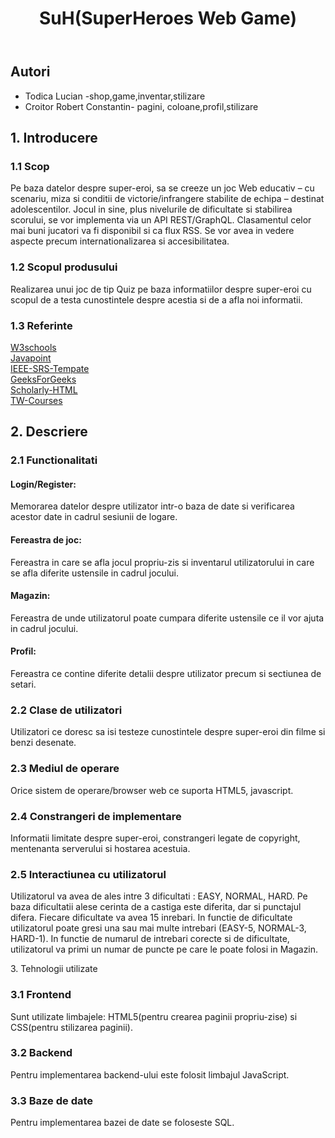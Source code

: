 <!DOCTYPE html>
<html>
<head>
    <meta charset="utf-8">
</head>
    
<body>
        <header>
        <h1>SuH(SuperHeroes Web Game)</h1>
        </header>
        <div role="contentinfo">
            <section typeof="sa:AuthorsList">
            <h2>Autori</h2>
            <ul>
                <li>Todica Lucian -shop,game,inventar,stilizare</li>
                <li>Croitor Robert Constantin- pagini, coloane,profil,stilizare</li>
            </ul>   
        </div>
            <h2>
            <span>1.</span>
            Introducere
            </h2>
            <h3>
            <span>1.1</span>
            Scop
            </h3>
            <p>Pe baza datelor despre super-eroi, sa se creeze un joc Web educativ – cu scenariu, miza si conditii de victorie/infrangere stabilite de echipa – destinat adolescentilor. Jocul in sine, plus nivelurile de dificultate si stabilirea scorului, se vor implementa via un API REST/GraphQL. Clasamentul celor mai buni jucatori va fi disponibil si ca flux RSS. Se vor avea in vedere aspecte precum internationalizarea si accesibilitatea.</p>
            <h3>
            <span>1.2</span>
            Scopul produsului
            </h3>
            <p>Realizarea unui joc de tip Quiz pe baza informatiilor despre super-eroi cu scopul de a testa cunostintele despre acestia si de a afla noi informatii.
            </p>
            <h3>
            <span>1.3</span>
            Referinte
            </h3>
            <a href="https://www.w3schools.com">W3schools</a><br>
            <a href="https://www.javatpoint.com/html-tutorial">Javapoint</a><br>
            <a href="https://github.com/rick4470/IEEE-SRS-Tempate">IEEE-SRS-Tempate</a><br>
            <a href="https://www.geeksforgeeks.org/how-to-make-elements-float-to-center/">GeeksForGeeks</a><br>
            <a href="https://w3c.github.io/scholarly-html/">Scholarly-HTML</a><br>
            <a href="https://profs.info.uaic.ro/~busaco/teach/courses/web/">TW-Courses</a><br>
            <h2>
            <span>2.</span>
            Descriere
            </h2>
            <h3>
            <span>2.1</span>
            Functionalitati
            </h3>
            <h4>Login/Register:</h4>
            <p>Memorarea datelor despre utilizator intr-o baza de date si verificarea acestor date in cadrul sesiunii de logare.</p>
            <h4>Fereastra de joc:</h4>
            <p>Fereastra in care se afla jocul propriu-zis si inventarul utilizatorului in care se afla diferite ustensile in cadrul jocului.</p>
            <h4>Magazin:</h4>
            <p>Fereastra de unde utilizatorul poate cumpara diferite ustensile ce il vor ajuta in cadrul jocului.</p>
            <h4>Profil:</h4>
            <p>Fereastra ce contine diferite detalii despre utilizator precum si sectiunea de setari.</p>
            <h3>
            <span>2.2</span>
            Clase de utilizatori
            </h3>
            <p>Utilizatori ce doresc sa isi testeze cunostintele despre super-eroi din filme si benzi desenate.</p>
            <h3>
            <span>2.3</span>
            Mediul de operare
            </h3>
            <p>Orice sistem de operare/browser web ce suporta HTML5, javascript.</p>
            <h3>
            <span>2.4</span>
            Constrangeri de implementare
            </h3>
            <p>Informatii limitate despre super-eroi, constrangeri legate de copyright, mentenanta serverului si hostarea acestuia.</p>
            <h3>
            <span>2.5</span>
            Interactiunea cu utilizatorul
            </h3>
            <p>Utilizatorul va avea de ales intre 3 dificultati : EASY, NORMAL, HARD. Pe baza dificultatii alese cerinta de a castiga este diferita, dar si punctajul difera. Fiecare dificultate va avea 15 inrebari. In functie de dificultate utilizatorul poate gresi una sau mai multe intrebari (EASY-5, NORMAL-3, HARD-1). In functie de numarul de intrebari corecte si de dificultate, utilizatorul va primi un numar de puncte pe care le poate folosi in Magazin.<p>
            <span>3.</span>
            Tehnologii utilizate
            </h2>
            <h3>
            <span>3.1</span>
            Frontend
            </h3>
            <p>Sunt utilizate limbajele: HTML5(pentru crearea paginii propriu-zise) si CSS(pentru stilizarea paginii). </p>
            <h3>
            <span>3.2</span>
            Backend
            </h3>
            <p>Pentru implementarea backend-ului este folosit limbajul JavaScript. </p>
            <h3>
            <span>3.3</span>
            Baze de date
            </h3>
            <p>Pentru implementarea bazei de date se foloseste SQL.</p>
</body>
</html>
